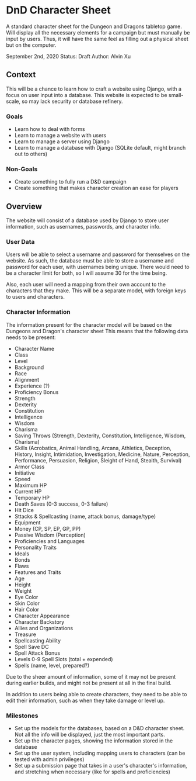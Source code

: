 # DnD Character Sheet

A standard character sheet for the Dungeon and Dragons tabletop game.
Will display all the necessary elements for a campaign but must manually be input by users.
Thus, it will have the same feel as filling out a physical sheet but on the computer.

September 2nd, 2020
Status: Draft
Author: Alvin Xu

## Context
This will be a chance to learn how to craft a website using Django, with a focus on user input into a database.
This website is expected to be small-scale, so may lack security or database refinery.

### Goals
* Learn how to deal with forms
* Learn to manage a website with users
* Learn to manage a server using Django
* Learn to manage a database with Django (SQLite default, might branch out to others)

### Non-Goals
* Create something to fully run a D&D campaign
* Create something that makes character creation an ease for players

## Overview

The website will consist of a database used by Django to store user information, such as usernames, passwords, and character info.

### User Data

Users will be able to select a username and password for themselves on the website.
As such, the database must be able to store a username and password for each user, with usernames being unique.
There would need to be a character limit for both, so I will assume 30 for the time being.

Also, each user will need a mapping from their own account to the characters that they make. This will be a separate model, with foreign keys to users and characters.

### Character Information

The information present for the character model will be based on the Dungeons and Dragon's character sheet
This means that the following data needs to be present:

* Character Name
* Class
* Level
* Background
* Race
* Alignment
* Experience (?)
* Proficiency Bonus
* Strength
* Dexterity
* Constitution
* Intelligence
* Wisdom
* Charisma
* Saving Throws (Strength, Dexterity, Constitution, Intelligence, Wisdom, Charisma)
* Skills (Acrobatics, Animal Handling, Arcana, Athletics, Deception, History, Insight, Intimidation, Investigation, Medicine, Nature, Perception, Performance, Persuasion, Religion, Sleight of Hand, Stealth, Survival)
* Armor Class
* Initiative
* Speed
* Maximum HP
* Current HP
* Temporary HP
* Death Saves (0-3 success, 0-3 failure)
* Hit Dice
* Sttacks & Spellcasting (name, attack bonus, damage/type)
* Equipment
* Money (CP, SP, EP, GP, PP)
* Passive Wisdom (Perception)
* Proficiencies and Languages
* Personality Traits
* Ideals
* Bonds
* Flaws
* Features and Traits
* Age
* Height
* Weight
* Eye Color
* Skin Color
* Hair Color
* Character Appearance
* Character Backstory
* Allies and Organizations
* Treasure
* Spellcasting Ability
* Spell Save DC
* Spell Attack Bonus
* Levels 0-9 Spell Slots (total + expended)
* Spells (name, level, prepared?)

Due to the sheer amount of information, some of it may not be present during earlier builds, and might not be present at all in the final build.

In addition to users being able to create characters, they need to be able to edit their information, such as when they take damage or level up.

### Milestones
* Set up the models for the databases, based on a D&D character sheet. Not all the info will be displayed, just the most important parts.
* Set up the character pages, showing the information stored in the database
* Set up the user system, including mapping users to characters (can be tested with admin privileges)
* Set up a submission page that takes in a user's character's information, and stretching when necessary (like for spells and proficiencies)
